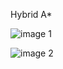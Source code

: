 Hybrid A*

![image 1](https://gitee.com/lucianzhong/hybrid_-a_star_demo/raw/master/scenario_1.png)


![image 2](https://gitee.com/lucianzhong/hybrid_-a_star_demo/raw/master/scenario_2.png)